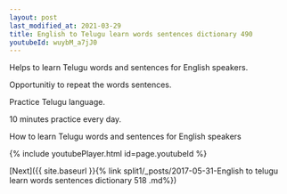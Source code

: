 ```yaml
---
layout: post
last_modified_at: 2021-03-29
title: English to Telugu learn words sentences dictionary 490 
youtubeId: wuybM_a7jJ0
---
```

 
 
Helps to learn Telugu words and sentences for English speakers.

Opportunitiy to repeat the words sentences. 

Practice Telugu language. 
 
10 minutes practice every day. 
 
How to learn Telugu words and sentences for English speakers 
 
{% include youtubePlayer.html id=page.youtubeId %}
 
 
[Next]({{ site.baseurl }}{% link  split1/_posts/2017-05-31-English to telugu learn words sentences dictionary 518 .md%})
 
